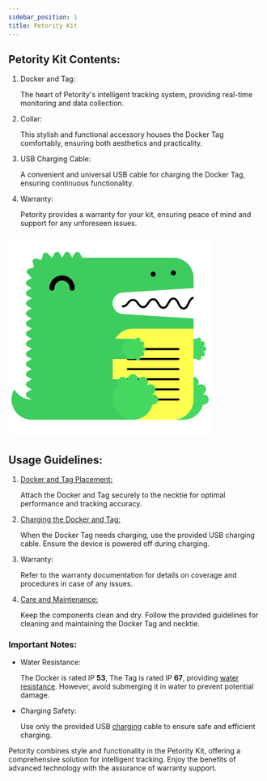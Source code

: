 ```yaml
---
sidebar_position: 1
title: Petority Kit
---
```


## Petority Kit Contents:

1. Docker and Tag: 

	The heart of Petority's intelligent tracking system, providing real-time monitoring and data collection.

2. Collar:

	This stylish and functional accessory houses the Docker Tag comfortably, ensuring both aesthetics and practicality.

3. USB Charging Cable: 

	A convenient and universal USB cable for charging the Docker Tag, ensuring continuous functionality.

4. Warranty: 

	Petority provides a warranty for your kit, ensuring peace of mind and support for any unforeseen issues.

![kit](/img/logo.svg)

## Usage Guidelines:

1. [Docker and Tag Placement:](/docs/devices/general-information/attaching)

	Attach the Docker and Tag securely to the necktie for optimal performance and tracking accuracy.

2. [Charging the Docker and Tag:](/docs/devices/battery-charging/battery-charging) 

	When the Docker Tag needs charging, use the provided USB charging cable. Ensure the device is powered off during charging.

3. Warranty: 
	
	Refer to the warranty documentation for details on coverage and procedures in case of any issues.

4. [Care and Maintenance:](/docs/devices/general-information/cleaning)

	Keep the components clean and dry. Follow the provided guidelines for cleaning and maintaining the Docker Tag and necktie.

### Important Notes:

+ Water Resistance:

	The Docker is rated IP **53**, The Tag is rated IP **67**, providing [water resistance](/docs/devices/general-information/waterproof-dustproof). However, avoid submerging it in water to prevent potential damage.

+ Charging Safety: 

	Use only the provided USB [charging](/docs/devices/battery-charging/battery-charging) cable to ensure safe and efficient charging.

Petority combines style and functionality in the Petority Kit, offering a comprehensive solution for intelligent tracking. Enjoy the benefits of advanced technology with the assurance of warranty support. 